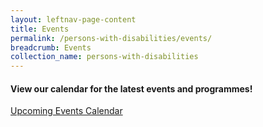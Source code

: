 ```yaml
---
layout: leftnav-page-content
title: Events
permalink: /persons-with-disabilities/events/
breadcrumb: Events
collection_name: persons-with-disabilities
---
```


#### View our calendar for the latest events and programmes!
[Upcoming Events Calendar](https://teamup.com/kszzuuzwp4j1c2he1f)


